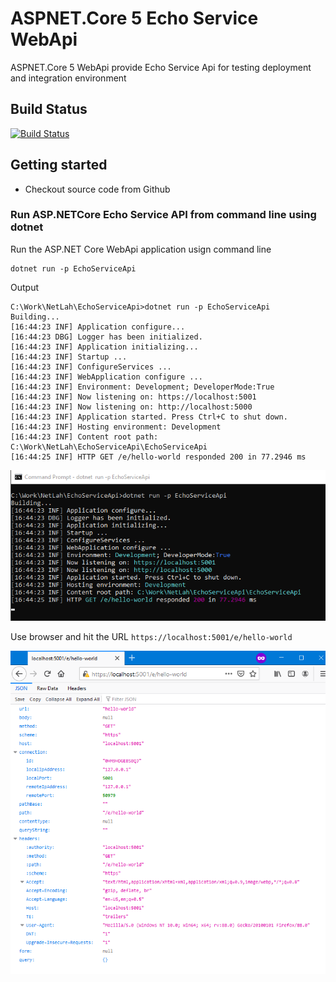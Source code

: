 # ASPNET.Core 5 Echo Service WebApi

ASPNET.Core 5 WebApi provide Echo Service Api for testing deployment and integration environment

## Build Status

[![Build Status](https://img.shields.io/endpoint.svg?url=https%3A%2F%2Factions-badge.atrox.dev%2FNetLah%2FEchoServiceApi%2Fbadge%3Fref%3Dmain&style=flat)](https://actions-badge.atrox.dev/NetLah/EchoServiceApi/goto?ref=main)

## Getting started

- Checkout source code from Github

### Run ASP.NETCore Echo Service API from command line using dotnet

Run the ASP.NET Core WebApi application usign command line

```
dotnet run -p EchoServiceApi
```

Output

```
C:\Work\NetLah\EchoServiceApi>dotnet run -p EchoServiceApi
Building...
[16:44:23 INF] Application configure...
[16:44:23 DBG] Logger has been initialized.
[16:44:23 INF] Application initializing...
[16:44:23 INF] Startup ...
[16:44:23 INF] ConfigureServices ...
[16:44:23 INF] WebApplication configure ...
[16:44:23 INF] Environment: Development; DeveloperMode:True
[16:44:23 INF] Now listening on: https://localhost:5001
[16:44:23 INF] Now listening on: http://localhost:5000
[16:44:23 INF] Application started. Press Ctrl+C to shut down.
[16:44:23 INF] Hosting environment: Development
[16:44:23 INF] Content root path: C:\Work\NetLah\EchoServiceApi\EchoServiceApi
[16:44:25 INF] HTTP GET /e/hello-world responded 200 in 77.2946 ms
```

![dotnet-run-output](https://raw.githubusercontent.com/NetLah/EchoServiceApi/main/docs/dotnet-run-output.png)

Use browser and hit the URL `https://localhost:5001/e/hello-world`

![browser-hello-world](https://raw.githubusercontent.com/NetLah/EchoServiceApi/main/docs/browser-hello-world.png)
